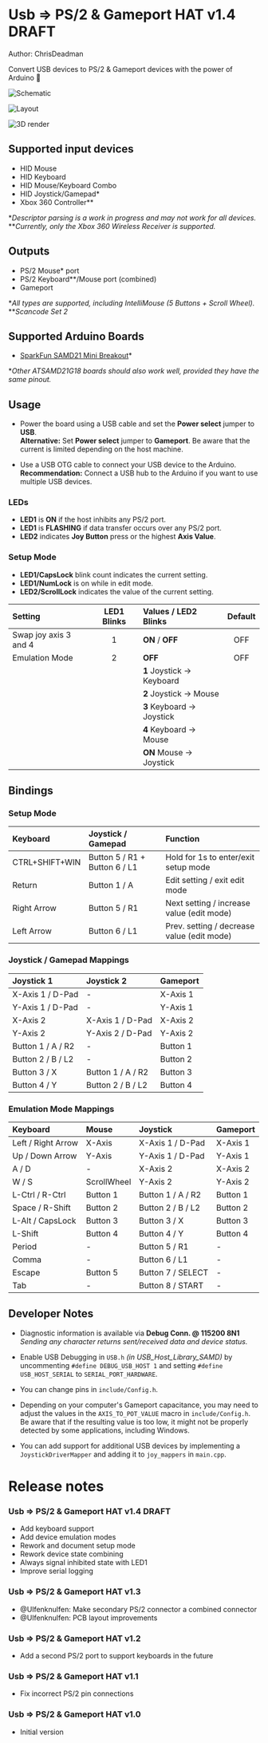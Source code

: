 Usb => PS/2 & Gameport HAT v1.4 DRAFT
=====================================

Author: ChrisDeadman

Convert USB devices to PS/2 & Gameport devices with the power of Arduino 🙂

![Schematic](Schematic.png)

![Layout](Layout.png)

![3D render](3DRender.png)

## Supported input devices
* HID Mouse
* HID Keyboard
* HID Mouse/Keyboard Combo
* HID Joystick/Gamepad*
* Xbox 360 Controller**

**Descriptor parsing is a work in progress and may not work for all devices.*  
***Currently, only the Xbox 360 Wireless Receiver is supported.*

## Outputs
* PS/2 Mouse* port
* PS/2 Keyboard**/Mouse port (combined)
* Gameport

**All types are supported, including IntelliMouse (5 Buttons + Scroll Wheel).*  
***Scancode Set 2*

## Supported Arduino Boards
* [SparkFun SAMD21 Mini Breakout](https://www.sparkfun.com/products/13664)*

**Other ATSAMD21G18 boards should also work well, provided they have the same pinout.*

## Usage

* Power the board using a USB cable and set the **Power select** jumper to **USB**.  
  **Alternative:** Set **Power select** jumper to **Gameport**. Be aware that the current is limited depending on the host machine.

* Use a USB OTG cable to connect your USB device to the Arduino.  
  **Recommendation:** Connect a USB hub to the Arduino if you want to use multiple USB devices.

### LEDs

* **LED1** is **ON** if the host inhibits any PS/2 port.
* **LED1** is **FLASHING** if data transfer occurs over any PS/2 port.
* **LED2** indicates **Joy Button** press or the highest **Axis Value**.

### Setup Mode

* **LED1/CapsLock** blink count indicates the current setting.
* **LED1/NumLock** is on while in edit mode.
* **LED2/ScrollLock** indicates the value of the current setting.


| Setting               | LED1 Blinks | Values / LED2 Blinks                 | Default |
|:----------------------|:-----------:|:-------------------------------------|:-------:|
| Swap joy axis 3 and 4 | 1           | **ON** / **OFF**                     | OFF     |
| Emulation Mode        | 2           | **OFF**                              | OFF     |
|                       |             | **1**  Joystick -> Keyboard          |         |
|                       |             | **2**  Joystick -> Mouse             |         |
|                       |             | **3**  Keyboard -> Joystick          |         |
|                       |             | **4**  Keyboard -> Mouse             |         |
|                       |             | **ON** Mouse    -> Joystick          |         |

## Bindings

### Setup Mode

| Keyboard        | Joystick / Gamepad            | Function                                   |
|:----------------|:------------------------------|:-------------------------------------------|
| CTRL+SHIFT+WIN  | Button 5 / R1 + Button 6 / L1 | Hold for 1s to enter/exit setup mode       |
| Return          | Button 1 / A                  | Edit setting / exit edit mode              |
| Right Arrow     | Button 5 / R1                 | Next setting / increase value (edit mode)  |
| Left Arrow      | Button 6 / L1                 | Prev. setting / decrease value (edit mode) |

### Joystick / Gamepad Mappings

| Joystick 1        | Joystick 2        | Gameport |
|:------------------|:------------------|:---------|
| X-Axis 1 / D-Pad  | -                 | X-Axis 1 |
| Y-Axis 1 / D-Pad  | -                 | Y-Axis 1 |
| X-Axis 2          | X-Axis 1 / D-Pad  | X-Axis 2 |
| Y-Axis 2          | Y-Axis 2 / D-Pad  | Y-Axis 2 |
| Button 1 / A / R2 | -                 | Button 1 |
| Button 2 / B / L2 | -                 | Button 2 |
| Button 3 / X      | Button 1 / A / R2 | Button 3 |
| Button 4 / Y      | Button 2 / B / L2 | Button 4 |

### Emulation Mode Mappings

| Keyboard            | Mouse       | Joystick          | Gameport |
|:--------------------|:------------|:------------------|:---------|
| Left / Right Arrow  | X-Axis      | X-Axis 1 / D-Pad  | X-Axis 1 |
| Up / Down Arrow     | Y-Axis      | Y-Axis 1 / D-Pad  | Y-Axis 1 |
| A / D               | -           | X-Axis 2          | X-Axis 2 |
| W / S               | ScrollWheel | Y-Axis 2          | Y-Axis 2 |
| L-Ctrl / R-Ctrl     | Button 1    | Button 1 / A / R2 | Button 1 |
| Space / R-Shift     | Button 2    | Button 2 / B / L2 | Button 2 |
| L-Alt / CapsLock    | Button 3    | Button 3 / X      | Button 3 |
| L-Shift             | Button 4    | Button 4 / Y      | Button 4 |
| Period              | -           | Button 5 / R1     | -        |
| Comma               | -           | Button 6 / L1     | -        |
| Escape              | Button 5    | Button 7 / SELECT | -        |
| Tab                 | -           | Button 8 / START  | -        |

## Developer Notes

* Diagnostic information is available via **Debug Conn. @ 115200 8N1**  
  *Sending any character returns sent/received data and device status.*

* Enable USB Debugging in `USB.h` *(in USB_Host_Library_SAMD)* by uncommenting `#define DEBUG_USB_HOST 1` and setting `#define USB_HOST_SERIAL` to `SERIAL_PORT_HARDWARE`.

* You can change pins in `include/Config.h`.

* Depending on your computer's Gameport capacitance, you may need to adjust the values in the `AXIS_TO_POT_VALUE` macro in `include/Config.h`.  
  Be aware that if the resulting value is too low, it might not be properly detected by some applications, including Windows.

* You can add support for additional USB devices by implementing a `JoystickDriverMapper` and adding it to `joy_mappers` in `main.cpp`.

Release notes
=============

### Usb => PS/2 & Gameport HAT v1.4 DRAFT
* Add keyboard support
* Add device emulation modes
* Rework and document setup mode
* Rework device state combining
* Always signal inhibited state with LED1
* Improve serial logging

### Usb => PS/2 & Gameport HAT v1.3
* @Ulfenknulfen: Make secondary PS/2 connector a combined connector
* @Ulfenknulfen: PCB layout improvements

### Usb => PS/2 & Gameport HAT v1.2
* Add a second PS/2 port to support keyboards in the future

### Usb => PS/2 & Gameport HAT v1.1
* Fix incorrect PS/2 pin connections

### Usb => PS/2 & Gameport HAT v1.0
* Initial version
